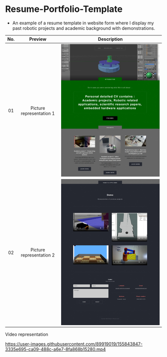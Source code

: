 # Resume-Portfolio-Template
 + An example of a resume template in website form where I display my past robotic projects and academic background with demonstrations.
 
 
 
| No. |   Preview    |                                            Description                                            |    
| :-: | :----------: | :-----------------------------------------------------------------------------------------------: | 
| 01  | Picture representation 1 | ![alt text](https://github.com/AtamaWarui/Resume-built-with-Bootstrap/blob/main/LandingPage-Template-3.png) | 
| 02  | Picture representation 2 | ![alt text](https://github.com/AtamaWarui/Resume-built-with-Bootstrap/blob/main/LandingPage-Template-4.png) | 

Video representation




https://user-images.githubusercontent.com/89919019/155843847-3335e695-ca09-488c-a6e7-8fa868b15280.mp4

